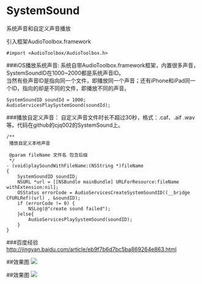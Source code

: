 # SystemSound
系统声音和自定义声音播放

引入框架AudioToolbox.framework
```
#import <AudioToolbox/AudioToolbox.h>
````

###iOS播放系统声音:
系统自带AudioToolbox.framework框架，内置很多声音，SystemSoundID在1000~2000都是系统声音ID。<br>
当然有些声音ID是指向同一个文件，即播放同一个声音；还有iPhone和iPad同一个ID，指向的却是不同的文件，即播放不同的声音。<br>
```
SystemSoundID soundId = 1000;
AudioServicesPlaySystemSound(soundId);
```
###播放自定义声音：
自定义声音文件时长不超过30秒，格式：.caf、.aif .wav等。代码在github的cjq002的SystemSound上。<br>
```
/**
 播放自定义本地声音
 
 @param fileName 文件名 包含后缀
 */
- (void)playSoundWithFileName:(NSString *)fileName
{
    SystemSoundID soundID;
    NSURL *url = [[NSBundle mainBundle] URLForResource:fileName withExtension:nil];
    OSStatus errorCode = AudioServicesCreateSystemSoundID((__bridge CFURLRef)(url) , &soundID);
    if (errorCode != 0) {
        NSLog(@"create sound failed");
    }else{
        AudioServicesPlaySystemSound(soundID);
    }
}
```
###百度经验
http://jingyan.baidu.com/article/eb9f7b6d7bc5ba869264e863.html


##效果图
![](https://github.com/cjq002/SystemSound/raw/master/Media/demo1.png)

##效果图
![](https://github.com/cjq002/SystemSound/raw/master/Media/demo2.png)
